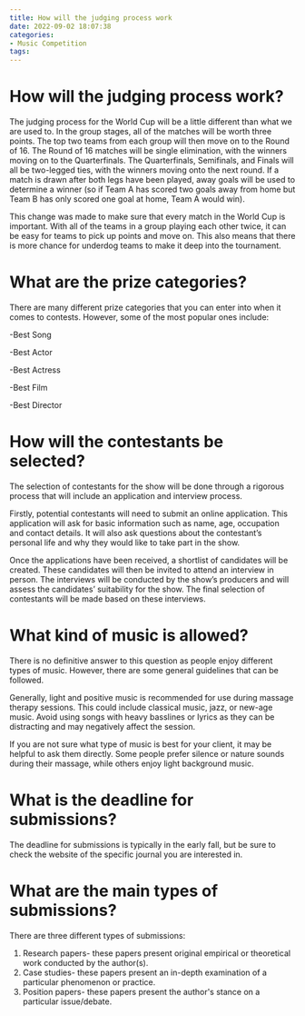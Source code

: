 ```yaml
---
title: How will the judging process work
date: 2022-09-02 18:07:38
categories:
- Music Competition
tags:
---
```



#  How will the judging process work?

The judging process for the World Cup will be a little different than what we are used to. In the group stages, all of the matches will be worth three points. The top two teams from each group will then move on to the Round of 16. The Round of 16 matches will be single elimination, with the winners moving on to the Quarterfinals. The Quarterfinals, Semifinals, and Finals will all be two-legged ties, with the winners moving onto the next round. If a match is drawn after both legs have been played, away goals will be used to determine a winner (so if Team A has scored two goals away from home but Team B has only scored one goal at home, Team A would win).

This change was made to make sure that every match in the World Cup is important. With all of the teams in a group playing each other twice, it can be easy for teams to pick up points and move on. This also means that there is more chance for underdog teams to make it deep into the tournament.

#  What are the prize categories?

There are many different prize categories that you can enter into when it comes to contests. However, some of the most popular ones include:

-Best Song

-Best Actor

-Best Actress

-Best Film

-Best Director


#  How will the contestants be selected?

The selection of contestants for the show will be done through a rigorous process that will include an application and interview process.

Firstly, potential contestants will need to submit an online application. This application will ask for basic information such as name, age, occupation and contact details. It will also ask questions about the contestant’s personal life and why they would like to take part in the show.

Once the applications have been received, a shortlist of candidates will be created. These candidates will then be invited to attend an interview in person. The interviews will be conducted by the show’s producers and will assess the candidates’ suitability for the show. The final selection of contestants will be made based on these interviews.

#  What kind of music is allowed?

There is no definitive answer to this question as people enjoy different types of music. However, there are some general guidelines that can be followed.

Generally, light and positive music is recommended for use during massage therapy sessions. This could include classical music, jazz, or new-age music. Avoid using songs with heavy basslines or lyrics as they can be distracting and may negatively affect the session.

If you are not sure what type of music is best for your client, it may be helpful to ask them directly. Some people prefer silence or nature sounds during their massage, while others enjoy light background music.

#  What is the deadline for submissions?

The deadline for submissions is typically in the early fall, but be sure to check the website of the specific journal you are interested in. 

# What are the main types of submissions?

There are three different types of submissions: 

1. Research papers- these papers present original empirical or theoretical work conducted by the author(s). 
2. Case studies- these papers present an in-depth examination of a particular phenomenon or practice. 
3. Position papers- these papers present the author's stance on a particular issue/debate.
